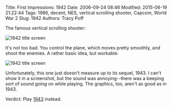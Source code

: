 Title: First Impressions: 1942
Date: 2006-09-24 08:46
Modified: 2015-06-19 21:22:44
Tags: 1986, decent, NES, vertical scrolling shooter, Capcom, World War 2
Slug: 1942
Authors: Tracy Poff

The famous vertical scrolling shooter:

![1942 title screen]({filename}../images/1942_01.png)

It's not too bad. You control the plane, which moves pretty smoothly, and shoot the enemies. A rather basic idea, but workable:

![1942 title screen]({filename}../images/1942_04.png)

Unfortunately, this one just doesn't measure up to its sequel, 1943. I can't show it in a screenshot, but the sound was annoying--there was a beeping sort of sound going on while playing. The graphics, too, aren't as good as in 1943.

Verdict: Play [1943][1] instead.

[1]: {filename}1943-the-battle-of-midway.md
